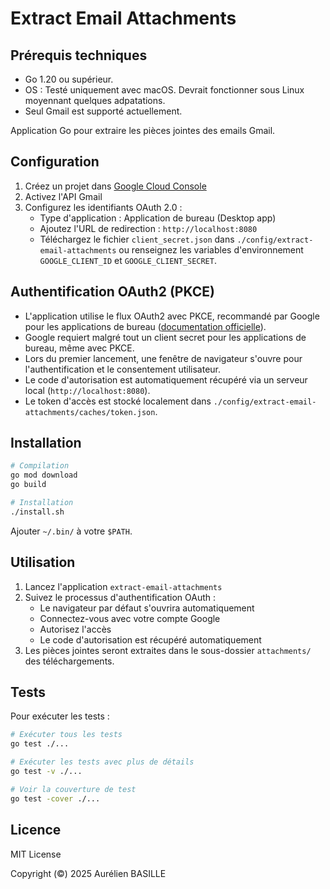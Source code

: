# Extract Email Attachments

## Prérequis techniques

- Go 1.20 ou supérieur.
- OS : Testé uniquement avec macOS. Devrait fonctionner sous Linux moyennant quelques adpatations.
- Seul Gmail est supporté actuellement.

Application Go pour extraire les pièces jointes des emails Gmail.

## Configuration

1. Créez un projet dans [Google Cloud Console](https://console.cloud.google.com)
2. Activez l'API Gmail
3. Configurez les identifiants OAuth 2.0 :
   - Type d'application : Application de bureau (Desktop app)
   - Ajoutez l'URL de redirection : `http://localhost:8080`
   - Téléchargez le fichier `client_secret.json` dans `./config/extract-email-attachments` ou renseignez les variables d'environnement `GOOGLE_CLIENT_ID` et `GOOGLE_CLIENT_SECRET`.

## Authentification OAuth2 (PKCE)

- L'application utilise le flux OAuth2 avec PKCE, recommandé par Google pour les applications de bureau ([documentation officielle](https://developers.google.com/identity/protocols/oauth2/native-app?hl=fr#enable-apis)).
- Google requiert malgré tout un client secret pour les applications de bureau, même avec PKCE.
- Lors du premier lancement, une fenêtre de navigateur s'ouvre pour l'authentification et le consentement utilisateur.
- Le code d'autorisation est automatiquement récupéré via un serveur local (`http://localhost:8080`).
- Le token d'accès est stocké localement dans `./config/extract-email-attachments/caches/token.json`.

## Installation

```bash
# Compilation
go mod download
go build

# Installation
./install.sh
```

Ajouter `~/.bin/` à votre `$PATH`.

## Utilisation

1. Lancez l'application `extract-email-attachments`
2. Suivez le processus d'authentification OAuth :
   - Le navigateur par défaut s'ouvrira automatiquement
   - Connectez-vous avec votre compte Google
   - Autorisez l'accès
   - Le code d'autorisation est récupéré automatiquement
3. Les pièces jointes seront extraites dans le sous-dossier `attachments/` des téléchargements.

## Tests

Pour exécuter les tests :

```bash
# Exécuter tous les tests
go test ./...

# Exécuter les tests avec plus de détails
go test -v ./...

# Voir la couverture de test
go test -cover ./...
```

## Licence

MIT License

Copyright (©) 2025 Aurélien BASILLE
